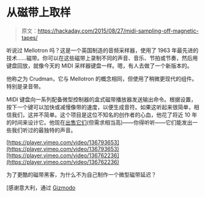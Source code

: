 # 从磁带上取样

> 原文：<https://hackaday.com/2015/08/27/midi-sampling-off-magnetic-tapes/>

听说过 Mellotron 吗？这是一个英国制造的音频采样器，使用了 1963 年最先进的技术……磁带。你可以在这些磁带上录制不同的声音、音乐、节拍或节奏，然后用键盘回放，就像今天的 MIDI 采样器键盘一样。嗯，有人去做了一个新版本的。

他称之为 Crudman，它与 Mellotron 的概念相同，但使用了稍微更现代的组件。特别是录音带。

MIDI 键盘向一系列配备微型控制器的盒式磁带播放器发送输出命令。根据设置，按下一个键可以加快或减慢像带的速度，以便生成音符。如果这听起来很简单，相信我们，这并不简单。这个项目是这位不知名的创作者的心血，他花了将近 10 年的时间来设计它。他现在[出售它们](http://www.crudlabs.org/?section=buy)(但需求相当高)——你得听听——它们能发出一些我们听过的最独特的声音。

[https://player.vimeo.com/video/136793653](https://player.vimeo.com/video/136793653)[https://player.vimeo.com/video/136762236](https://player.vimeo.com/video/136762236)

为了更酷的磁带黑客，为什么不为自己制作一个微型磁带延迟？

[感谢意大利，通过 [Gizmodo](http://gizmodo.com/hacker-turns-casette-players-into-creepy-diy-synth-1725854102)